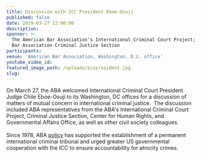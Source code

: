 ```yaml
---
title: Discussion with ICC President Eboe-Osuji
published: false
date: 2019-03-27 12:00:00
description:
sponsor: >-
  The American Bar Association's International Criminal Court Project; American
  Bar Association Criminal Justice Section
participants:
venue: 'American Bar Association, Washington, D.C. office'
youtube_video_id:
featured_image_path: /uploads/iccpresident.jpg
slug:
---
```


On March 27, the ABA welcomed International Criminal Court President Judge Chile Eboe-Osuji to its Washington, DC offices for a discussion of matters of mutual concern in international criminal justice.  The discussion included ABA representatives from the ABA's International Criminal Court Project, Criminal Justice Section, Center for Human Rights, and Governmental Affairs Office, as well as other civil society colleagues.<br><br>Since 1978, ABA [policy](https://www.aba-icc.org/the-aba-icc-project/aba-policy-on-the-icc/) has supported the establishment of a permanent international criminal tribunal and urged greater US governmental cooperation with the ICC to ensure accountability for atrocity crimes.